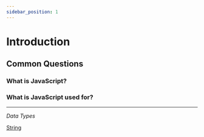 ```yaml
---
sidebar_position: 1
---
```


# Introduction

## Common Questions

### What is JavaScript?

### What is JavaScript used for?

---

_Data Types_

[String](/docs/javascript/data-types/string)
